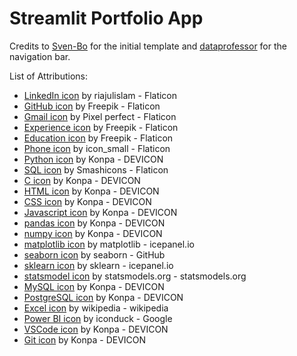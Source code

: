 # Streamlit Portfolio App

Credits to [Sven-Bo]([https://github.com/Sven-Bo](https://github.com/Sven-Bo/personal-website-streamlit)) for the initial template and [dataprofessor](https://github.com/dataprofessor/streamlit_navbar) for the navigation bar.

List of Attributions:

- [LinkedIn icon](https://www.flaticon.com/free-icon/linkedin_3536505?term=linkedin&page=1&position=1&origin=search&related_id=3536505) by riajulislam - Flaticon
- [GitHub icon](https://www.flaticon.com/free-icon/github_5968866?term=github&page=1&position=11&origin=search&related_id=5968866) by Freepik - Flaticon
- [Gmail icon](https://www.flaticon.com/free-icon/gmail_732200?term=gmail&page=1&position=2&origin=search&related_id=732200) by Pixel perfect - Flaticon
- [Experience icon](https://www.flaticon.com/free-icon/recognition-badge_60469?term=badge&page=4&position=8&origin=search&related_id=60469) by Freepik - Flaticon
- [Education icon](https://www.flaticon.com/free-icon/college-graduation_70035?term=education&page=1&position=31&origin=search&related_id=70035) by Freepik - Flaticon
- [Phone icon](https://www.flaticon.com/free-icon/phone_8103544?term=phone&page=2&position=17&origin=search&related_id=8103544) by icon_small - Flaticon
- [Python icon](https://devicon.dev/) by Konpa - DEVICON
- [SQL icon](https://www.flaticon.com/free-icon/database_4248443?term=sql&page=1&position=7&origin=search&related_id=4248443) by Smashicons - Flaticon
- [C icon](https://devicon.dev/) by Konpa - DEVICON
- [HTML icon](https://devicon.dev/) by Konpa - DEVICON
- [CSS icon](https://devicon.dev/) by Konpa - DEVICON
- [Javascript icon](https://devicon.dev/) by Konpa - DEVICON
- [pandas icon](https://devicon.dev/) by Konpa - DEVICON
- [numpy icon](https://devicon.dev/) by Konpa - DEVICON
- [matplotlib icon](https://icon.icepanel.io/Technology/svg/Matplotlib.svg) by matplotlib - icepanel.io
- [seaborn icon](https://user-images.githubusercontent.com/315810/92161415-9e357100-edfe-11ea-917d-f9e33fd60741.png) by seaborn - GitHub
- [sklearn icon](https://icon.icepanel.io/Technology/svg/scikit-learn.svg) by sklearn - icepanel.io
- [statsmodel icon](https://www.statsmodels.org/stable/_images/statsmodels-logo-v2-no-text.svg) by statsmodels.org - statsmodels.org
- [MySQL icon](https://devicon.dev/) by Konpa - DEVICON
- [PostgreSQL icon](https://devicon.dev/) by Konpa - DEVICON
- [Excel icon](https://upload.wikimedia.org/wikipedia/commons/thumb/3/34/Microsoft_Office_Excel_%282019%E2%80%93present%29.svg/1101px-Microsoft_Office_Excel_%282019%E2%80%93present%29.svg.png) by wikipedia - wikipedia
- [Power BI icon](https://static-00.iconduck.com/assets.00/power-bi-icon-1536x2048-0xah5g2o.png) by iconduck - Google
- [VSCode icon](https://devicon.dev/) by Konpa - DEVICON
- [Git icon](https://devicon.dev/) by Konpa - DEVICON

